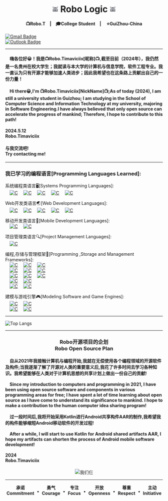 <h1 align="center"><img src="imageSoruce/robo_logo.png" alt="Robo" width="20" height="20">&nbsp;Robo&nbsp;Logic&nbsp;<img src="imageSoruce/robo_logo.png" alt="Robo" width="20" height="20"></h1>

<h4 align="center">📺Robo.T&emsp;|&emsp;🎓College Student&emsp;|&emsp; ⭐GuiZhou-China</h4>


[![Gmail Badge](https://img.shields.io/badge/-reddbortmas32814766@gmail.com-EA4335?style=flat-square&logo=Gmail&logoColor=white&link=mailto:reddbortmas32814766@gmail.com)](mailto:reddbortmas32814766@gmail.com)<br>
[![Outlook Badge](https://img.shields.io/badge/-timaviciix@outlook.com-0078d4?style=flat-square&logo=microsoftoutlook&logoColor=white&link=mailto:timaviciix@outlook.com)](mailto:timaviciix@outlook.com)

***

#### &emsp;嗨各位好😀！我是📺Robo.Timaviciix[昵称]📺,截至目前（2024年），我仍然是一名贵州在校大学生；我就读与本大学的计算机与信息学院，软件工程专业。我一直认为只有开源才能够加速人类进步；因此我希望也在这条路上贡献出自己的一份力量！


#### &emsp;Hi there😀,I'm 📺Robo.Timaviciix[NickName]📺;As of today (2024), I am still a university student in Guizhou; I am studying in the School of Computer Science and Information Technology at my university, majoring in Software Engineering.I have always believed that only open source can accelerate the progress of mankind; Therefore, I hope to contribute to this path!

#### 2024.5.12<br>Robo.Timaviciix

#### 与我交流吧!<br>Try contacting me!

***

### 我已学习的编程语言[Programming Languages Learned]:<br>
系统编程类语言🖥[Systems Programming Languages]:<br>
&emsp;[![C](https://img.shields.io/badge/-%20C%20-A8B9CC?style=flat-square&logo=c&logoColor=black)](C%20Language)
&emsp;[![C](https://img.shields.io/badge/-%20C++%20-512BD4?style=flat-square&logo=cplusplus&logoColor=white)](C++%20Language)
&emsp;[![C](https://img.shields.io/badge/-%20C%20Sharp%20-00599C?style=flat-square&logo=csharp&logoColor=white)](C#%20Language)
&emsp;[![C](https://img.shields.io/badge/-Java-F80000?style=flat-square&logo=oracle&logoColor=white)](Java%20Language)
&emsp;[![C](https://img.shields.io/badge/-Python-3776AB?style=flat-square&logo=python&logoColor=white)](Java%20Language)
<br>

Web开发类语言🌏[Web Development Languages]:<br>
&emsp;[![C](https://img.shields.io/badge/-Java%20Script-F7DF1E?style=flat-square&logo=javascript&logoColor=black)](JavaScript%20Language)
&emsp;[![C](https://img.shields.io/badge/-CSS-F43059?style=flat-square&logo=css3&logoColor=white)](CSS%20Language)
&emsp;[![C](https://img.shields.io/badge/-HTML5-E34F26?style=flat-square&logo=html5&logoColor=white)](HTML5%20Language)
&emsp;[![C](https://img.shields.io/badge/-VB%20Script-5E5E5E?style=flat-square&logo=microsoft&logoColor=white)](VBScript%20Language)
&emsp;[![C](https://img.shields.io/badge/-JSON-000000?style=flat-square&logo=json&logoColor=white)](JSON%20Language)
<br>

移动开发类语言📱[Mobile Development Languages]:<br>
&emsp;[![C](https://img.shields.io/badge/-Kotlin-7F52FF?style=flat-square&logo=kotlin&logoColor=white)](C#%20Language)
&emsp;[![C](https://img.shields.io/badge/-Jetpack%20Compose%20[Kotlin%20Based]-4285F4?style=flat-square&logo=jetpackcompose&logoColor=white)](Jetpack%20Compose%20Language)
<br>

项目管理类语言🔍[Project Management Languages]:<br>
&emsp;[![C](https://img.shields.io/badge/-Kotlin%20DSL-7F52FF?style=flat-square&logo=kotlin&logoColor=white)](C#%20Language)
<br>

编程,存储与管理框架💾[Programming ,Storage and Management Frameworks]:<br>
&emsp;[![C](https://img.shields.io/badge/-Apache%20Maven-C71A36?style=flat-square&logo=apachemaven&logoColor=white)](Apach%20Maven%20Language)
&emsp;[![C](https://img.shields.io/badge/-Apache%20Groovy-4298B8?style=flat-square&logo=apachegroovy&logoColor=white)](Apach%20Groovy%20Language)
&emsp;[![C](https://img.shields.io/badge/-Gradle-02303A?style=flat-square&logo=gradle&logoColor=white)](Gradle%20Language)
<br>
&emsp;[![C](https://img.shields.io/badge/-Hibernate-59666C?style=flat-square&logo=hibernate&logoColor=white)](Hibernate%20Language)
&emsp;[![C](https://img.shields.io/badge/-JakartaEE-F80000?style=flat-square&logo=oracle&logoColor=white)](JakartaEE%20Language)
&emsp;[![C](https://img.shields.io/badge/-Spring&Spring%20Boot-6DB33F?style=flat-square&logo=spring&logoColor=white)](Spring%20Boot%20Language)
<br>
&emsp;[![C](https://img.shields.io/badge/-MySQL-4479A1?style=flat-square&logo=mysql&logoColor=white)](Spring%20Boot%20Language)
&emsp;[![C](https://img.shields.io/badge/-SQLite-003B57?style=flat-square&logo=sqlite&logoColor=white)](Spring%20Boot%20Language)
&emsp;[![C](https://img.shields.io/badge/-Redis-DC382D?style=flat-square&logo=redis&logoColor=white)](Spring%20Boot%20Language)
<br>
&emsp;[![C](https://img.shields.io/badge/-Android-34A853?style=flat-square&logo=android&logoColor=white)](Spring%20Boot%20Language)
&emsp;[![C](https://img.shields.io/badge/-.NET-512BD4?style=flat-square&logo=.net&logoColor=white)](Spring%20Boot%20Language)
<br>
&emsp;[![C](https://img.shields.io/badge/-Docker-2496ED?style=flat-square&logo=docker&logoColor=white)](Spring%20Boot%20Language)
&emsp;[![C](https://img.shields.io/badge/-Apache%20Hadoop-66CCFF?style=flat-square&logo=apachehadoop&logoColor=black)](Spring%20Boot%20Language)
<br>

建模与游戏引擎🎮[Modeling Software and Game Engines]:<br>
&emsp;[![C](https://img.shields.io/badge/-Blender-E87D0D?style=flat-square&logo=blender&logoColor=white)](Spring%20Boot%20Language)
&emsp;[![C](https://img.shields.io/badge/-Aseprite-7D929E?style=flat-square&logo=aseprite&logoColor=white)](Spring%20Boot%20Language)
<br>
&emsp;[![C](https://img.shields.io/badge/-Unity-FFFFFF?style=flat-square&logo=unity&logoColor=black)](Spring%20Boot%20Language)
&emsp;[![C](https://img.shields.io/badge/-Unreal%20Engine-FFFFFF?style=flat-square&logo=unrealengine&logoColor=black)](Spring%20Boot%20Language)

***

![Top Langs](https://github-readme-stats.vercel.app/api/top-langs/?username=TIMAVICIIX&layout=compact)

***

<div align="center"><h3><b>Robo开源项目的企划<br>Robo Open Source Plan</b></h3></div>

#### &emsp;自从2021年我接触计算机与编程开始,我就在无偿使用各个编程领域的开源软件及构件;当我逐渐了解了开源对人类的重要意义后,我花了许多时间去学习各种知识。我希望能够在人类对于计算机思想的共享计划上做出一份自己的贡献!<br><br>&emsp;Since my introduction to computers and programming in 2021, I have been using open source software and components in various programming areas for free; I have spent a lot of time learning about open source as I have come to understand its significance to mankind. I hope to make a contribution to the human computer idea sharing program!<br><br>&emsp;过一段时间后,我将开始采用Kotlin进行Android共享构件AAR的制作,我希望我的构件能够缩短Android移动软件的开发过程!<br><br>&emsp;After a while, I will start to use Kotlin for Android shared artifacts AAR, I hope my artifacts can shorten the process of Android mobile software development!<br><br>2024<br>Robo.Timaviciix



<div align="center"><img src="imageSoruce/Robo‘s_cut.png" style="height:150px" alt="我们仨"></div>

***

<div align="center" style="display: flex;justify-content: space-around">

<div>
<b>承诺<br>Commitment</b>
</div>

•

<div>
<b>勇气<br>Courage</b>
</div>

•

<div>
<b>专注<br>Focus</b>
</div>

•

<div>
<b>开放<br>Openness</b>
</div>

•

<div>
<b>尊重<br>Respect</b>
</div>

•

<div>
<b>主动<br>Initiative</b>
</div>

</div>

